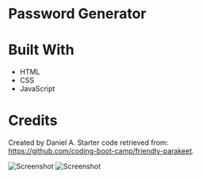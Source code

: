 # Password Generator

# Built With

- HTML
- CSS
- JavaScript

# Credits

Created by Daniel A.
Starter code retrieved from: https://github.com/coding-boot-camp/friendly-parakeet.

<img alt="Screenshot" src=./Password-Generator/img/Screenshot-1>
<img alt="Screenshot" src=./Password-Generator/img/Screenshot-2>
